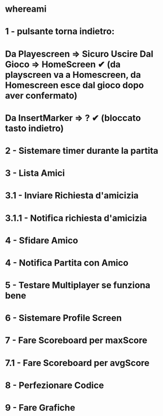 # whereami

# 1 - pulsante torna indietro:
# Da Playescreen => Sicuro Uscire Dal Gioco => HomeScreen ✔ (da playscreen va a Homescreen, da Homescreen esce dal gioco dopo aver confermato)
# Da InsertMarker => ? ✔ (bloccato tasto indietro)

# 2 - Sistemare timer durante la partita

# 3 - Lista Amici
# 3.1 - Inviare Richiesta d'amicizia
# 3.1.1 - Notifica richiesta d'amicizia

# 4 - Sfidare Amico
# 4 - Notifica Partita con Amico

# 5 - Testare Multiplayer se funziona bene

# 6 - Sistemare Profile Screen

# 7 - Fare Scoreboard per maxScore
# 7.1 - Fare Scoreboard per avgScore

# 8 - Perfezionare Codice

# 9 - Fare Grafiche
